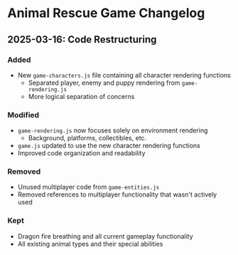 # Animal Rescue Game Changelog

## 2025-03-16: Code Restructuring

### Added
- New `game-characters.js` file containing all character rendering functions
  - Separated player, enemy and puppy rendering from `game-rendering.js`
  - More logical separation of concerns

### Modified
- `game-rendering.js` now focuses solely on environment rendering
  - Background, platforms, collectibles, etc.
- `game.js` updated to use the new character rendering functions
- Improved code organization and readability

### Removed
- Unused multiplayer code from `game-entities.js`
- Removed references to multiplayer functionality that wasn't actively used

### Kept
- Dragon fire breathing and all current gameplay functionality
- All existing animal types and their special abilities